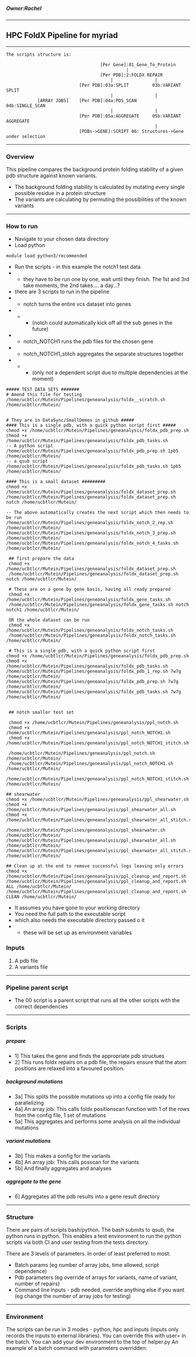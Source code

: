 ##### Owner:Rachel
-----------------------------------------------------------------------
## HPC FoldX Pipeline for myriad
-----------------------------------------------------------------------
```
The scripts structure is:

                                    [Per Gene]:01_Gene_To_Protein
                                              |
                                    [Per PDB]:2:FOLDX REPAIR
                                        |                |
                            [Per PDB]:03a:SPLIT         03b:VARIANT SPLIT
                                        |                |
            [ARRAY JOBS]    [Per PDB]:04a:POS_SCAN       04b:SINGLE_SCAN
                                        |                |
                            [Per PDB]:05a:AGGREGATE     05b:VARIANT AGGREGATE
                                                         |
                            [PDBs->GENE]:SCRIPT 06: Structures->Gene under selection 
 ```
-----------------------------------------------------------------------
### Overview
This pipeline compares the background protein folding stability of a given pdb structure against known variants.

- The background folding stability is calculated by mutating every single possible residue in a protein structure
- The variants are calculating by permuting the possibilities of the known variants
-----------------------------------------------------------------------
### How to run
- Navigate to your chosen data directory
- Load python
```
module load python3/recommended
```
- Run the scripts - in this example the notch1 test data
- - they have to be run one by one, wait until they finish. The 1st and 3rd take moments, the 2nd takes.... a day...?
- there are 3 scripts to run in the pipeline
- - notch turns the entire vcs dataset into genes
- - - (notch could automatically kick off all the sub genes in the future)
- - notch_NOTCH1 runs the pdb files for the chosen gene
- - notch_NOTCH1_stitch aggregates the separate structures together
- - - (only not a dependent script due to multiple dependencies at the moment)
```
##### TEST DATA SETS #######
# Amend this file for testing
/home/ucbtlcr/Mutein/Pipelines/geneanalysis/foldx__scratch.sh /home/ucbtlcr/Mutein/


# They are in DataSync/SmallDemos in github #####
#### This is a single pdb, with a quick python script first #####
chmod +x /home/ucbtlcr/Mutein/Pipelines/geneanalysis/foldx_pdb_prep.sh
chmod +x /home/ucbtlcr/Mutein/Pipelines/geneanalysis/foldx_pdb_tasks.sh
-- A python script
/home/ucbtlcr/Mutein/Pipelines/geneanalysis/foldx_pdb_prep.sh 1pb5 /home/ucbtlcr/Mutein/
-- a qsub script
/home/ucbtlcr/Mutein/Pipelines/geneanalysis/foldx_pdb_tasks.sh 1pb5 /home/ucbtlcr/Mutein/

#### This is a small dataset #########
chmod +x /home/ucbtlcr/Mutein/Pipelines/geneanalysis/foldx_dataset_prep.sh
/home/ucbtlcr/Mutein/Pipelines/geneanalysis/foldx_dataset_prep.sh notch /home/ucbtlcr/Mutein/

-- The above automatically creates the next script which then needs to be run
/home/ucbtlcr/Mutein/Pipelines/geneanalysis/foldx_notch_2_rep.sh /home/ucbtlcr/Mutein/
/home/ucbtlcr/Mutein/Pipelines/geneanalysis/foldx_notch_3_prep.sh /home/ucbtlcr/Mutein/
/home/ucbtlcr/Mutein/Pipelines/geneanalysis/foldx_notch_4_tasks.sh /home/ucbtlcr/Mutein/

 ## first prepare the data
 chmod +x /home/ucbtlcr/Mutein/Pipelines/geneanalysis/foldx_dataset_prep.sh
 /home/ucbtlcr/Mutein/Pipelines/geneanalysis/foldx_dataset_prep.sh notch /home/ucbtlcr/Mutein/

 # These are on a gene by gene basis, having all ready prepared
 chmod +x /home/ucbtlcr/Mutein/Pipelines/geneanalysis/foldx_gene_tasks.sh
 /home/ucbtlcr/Mutein/Pipelines/geneanalysis/foldx_gene_tasks.sh notch notch1 /home/ucbtlcr/Mutein/

 OR the whole dataset can be run
 chmod +x /home/ucbtlcr/Mutein/Pipelines/geneanalysis/foldx_notch_tasks.sh
 /home/ucbtlcr/Mutein/Pipelines/geneanalysis/foldx_notch_tasks.sh /home/ucbtlcr/Mutein/

 # This is a single pdb, with a quick python script first
chmod +x /home/ucbtlcr/Mutein/Pipelines/geneanalysis/foldx_pdb_prep.sh
chmod +x /home/ucbtlcr/Mutein/Pipelines/geneanalysis/foldx_pdb_tasks.sh
/home/ucbtlcr/Mutein/Pipelines/geneanalysis/foldx_pdb_1_rep.sh 7w7g /home/ucbtlcr/Mutein/
/home/ucbtlcr/Mutein/Pipelines/geneanalysis/foldx_pdb_prep.sh 7w7g /home/ucbtlcr/Mutein/
/home/ucbtlcr/Mutein/Pipelines/geneanalysis/foldx_pdb_tasks.sh 7w7g /home/ucbtlcr/Mutein/
 
 
 ## notch smaller test set

 chmod +x /home/ucbtlcr/Mutein/Pipelines/geneanalysis/ppl_notch.sh
 chmod +x /home/ucbtlcr/Mutein/Pipelines/geneanalysis/ppl_notch_NOTCH1.sh
 chmod +x /home/ucbtlcr/Mutein/Pipelines/geneanalysis/ppl_notch_NOTCH1_stitch.sh
 
 /home/ucbtlcr/Mutein/Pipelines/geneanalysis/ppl_notch.sh /home/ucbtlcr/Mutein/
 /home/ucbtlcr/Mutein/Pipelines/geneanalysis/ppl_notch_NOTCH1.sh /home/ucbtlcr/Mutein/
 /home/ucbtlcr/Mutein/Pipelines/geneanalysis/ppl_notch_NOTCH1_stitch.sh /home/ucbtlcr/Mutein/
  
## shearwater
chmod +x /home/ucbtlcr/Mutein/Pipelines/geneanalysis/ppl_shearwater.sh
chmod +x /home/ucbtlcr/Mutein/Pipelines/geneanalysis/ppl_shearwater_all.sh
chmod +x /home/ucbtlcr/Mutein/Pipelines/geneanalysis/ppl_shearwater_all_stitch.sh

/home/ucbtlcr/Mutein/Pipelines/geneanalysis/ppl_shearwater.sh /home/ucbtlcr/Mutein/
/home/ucbtlcr/Mutein/Pipelines/geneanalysis/ppl_shearwater_all.sh /home/ucbtlcr/Mutein/
/home/ucbtlcr/Mutein/Pipelines/geneanalysis/ppl_shearwater_all_stitch.sh /home/ucbtlcr/Mutein/

## Clean up at the end to remove successful logs leaving only errors
chmod +x /home/ucbtlcr/Mutein/Pipelines/geneanalysis/ppl_cleanup_and_report.sh
/home/ucbtlcr/Mutein/Pipelines/geneanalysis/ppl_cleanup_and_report.sh ALL /home/ucbtlcr/Mutein/
/home/ucbtlcr/Mutein/Pipelines/geneanalysis/ppl_cleanup_and_report.sh CLEAN /home/ucbtlcr/Mutein/
```
- It assumes you have gone to your working directory
- You need the full path to the executable script
- which also needs the executable directory passed o it
- - these will be set up as environment variables
### Inputs
1. A pdb file
2. A variants file
-----------------------------------------------------------------------
### Pipeline parent script
- The 00 script is a parent script that runs all the other scripts with the correct dependencies
-----------------------------------------------------------------------
### Scripts
##### prepare
- 1] This takes the gene and finds the appropriate pdb structues
- 2] This runs foldx repairs on a pdb file, the repairs ensure that the atom positions are relaxed into a favoured position.
##### background mutations
- 3a] This splits the possible mutations up into a config file ready for parallelizing
- 4a] An array job: This calls foldx positionscan function with 1 of the rows from the config file, 1 set of mutations
- 5a] This aggregates and performs some analysis on all the individual mutations
##### variant mutations
- 3b] This makes a config for the variants
- 4b] An array job: This calls posscan for the variants
- 5b] And finally aggregates and analyses
##### aggregate to the gene
- 6] Aggregates all the pdb results into a gene result directory

-----------------------------------------------------------------------
### Structure
There are pairs of scripts bash/python. The bash submits to qsub, the python runs in python. This enables a test environment to run the python scripts via both CI and user testing from the tests directory.

There are 3 levels of parameters. In order of least preferred to most:
- Batch params (eg number of array jobs, time allowed, script dependence)
- Pdb parameters (eg override of arrays for variants, name of variant, number of repairs)
- Command line inputs - pdb needed, override anything else if you want (eg change the number of array jobs for testing)
-----------------------------------------------------------------------
### Environment
The scripts can be run in 3 modes - python, hpc and inputs (inputs only records the inputs to external libraries). You can override this with user= in the batch.
You can add your dev environment to the top of helper.py
An example of a batch command with parameters overridden:


